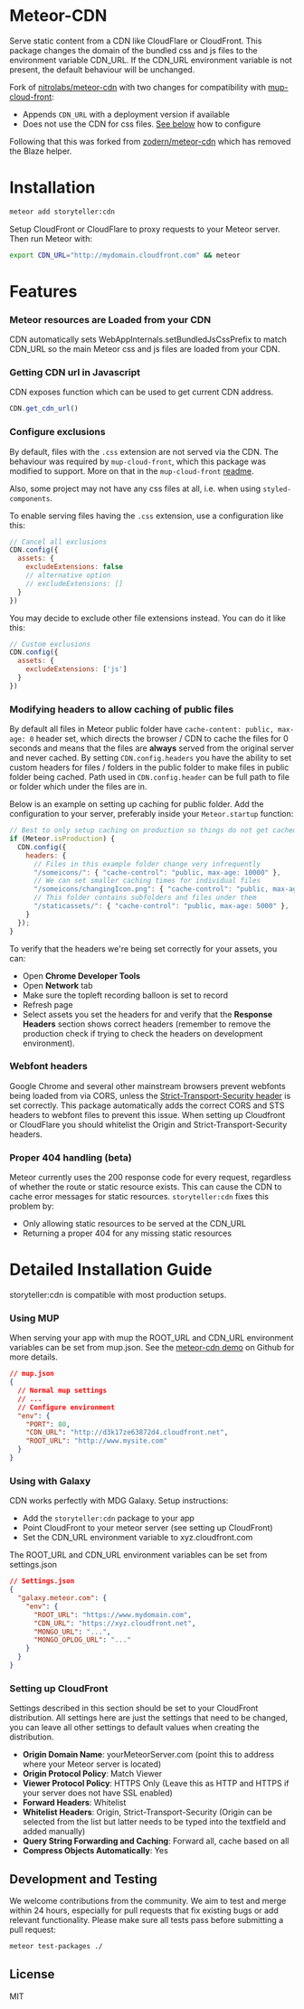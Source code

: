 Meteor-CDN
===========

Serve static content from a CDN like CloudFlare or CloudFront. This package changes the domain of the bundled css and js
files to the environment variable CDN_URL. If the CDN_URL environment variable is not present, the default behaviour
will be unchanged.

Fork of [nitrolabs/meteor-cdn](https://github.com/nitrolabs/meteor-cdn/) with two changes for compatibility
with [mup-cloud-front](https://github.com/zodern/mup-cloud-front):

- Appends `CDN_URL` with a deployment version if available
- Does not use the CDN for css files. [See below](#configure-exclusions) how to configure

Following that this was forked from [zodern/meteor-cdn](https://github.com/zodern/meteor-cdn) which has removed the
Blaze helper.

Installation
===============

```sh
meteor add storyteller:cdn
```

Setup CloudFront or CloudFlare to proxy requests to your Meteor server. Then run Meteor with:

```sh
export CDN_URL="http://mydomain.cloudfront.com" && meteor
```

Features
========

### Meteor resources are Loaded from your CDN

CDN automatically sets WebAppInternals.setBundledJsCssPrefix to match CDN_URL so the main Meteor css and js files are
loaded from your CDN.

### Getting CDN url in Javascript

CDN exposes function which can be used to get current CDN address.

```javascript
CDN.get_cdn_url()
```

### Configure exclusions

By default, files with the `.css` extension are not served via the CDN. The behaviour was required
by `mup-cloud-front`, which this package was modified to support. More on that in the `mup-cloud-front`
[readme](https://github.com/zodern/mup-cloud-front#why).

Also, some project may not have any css files at all, i.e. when using `styled-components`.

To enable serving files having the `.css` extension, use a configuration like this:

```js
// Cancel all exclusions
CDN.config({
  assets: {
    excludeExtensions: false
    // alternative option
    // excludeExtensions: []
  }
})
```

You may decide to exclude other file extensions instead. You can do it like this:
```js
// Custom exclusions
CDN.config({
  assets: {
    excludeExtensions: ['js']
  }
})
```

### Modifying headers to allow caching of public files

By default all files in Meteor public folder have `cache-content: public, max-age: 0` header set, which directs the
browser / CDN to cache the files for 0 seconds and means that the files are **always** served from the original server
and never cached. By setting `CDN.config.headers` you have the ability to set custom headers for files / folders in the
public folder to make files in public folder being cached. Path used in `CDN.config.header` can be full path to file or
folder which under the files are in.

Below is an example on setting up caching for public folder. Add the configuration to your server, preferably inside
your `Meteor.startup` function:

```javascript
// Best to only setup caching on production so things do not get cached on development
if (Meteor.isProduction) {
  CDN.config({
    headers: {
      // Files in this example folder change very infrequently
      "/someicons/": { "cache-control": "public, max-age: 10000" },
      // We can set smaller caching times for individual files
      "/someicons/changingIcon.png": { "cache-control": "public, max-age: 100" },
      // This folder contains subfolders and files under them
      "/staticassets/": { "cache-control": "public, max-age: 5000" },
    }
  });
}
```

To verify that the headers we're being set correctly for your assets, you can:

- Open **Chrome Developer Tools**
- Open **Network** tab
- Make sure the topleft recording balloon is set to record
- Refresh page
- Select assets you set the headers for and verify that the **Response Headers** section shows correct headers (remember
  to remove the production check if trying to check the headers on development environment).

### Webfont headers

Google Chrome and several other mainstream browsers prevent webfonts being loaded from via CORS, unless
the [Strict-Transport-Security  header](https://developer.mozilla.org/en-US/docs/Web/Security/HTTP_strict_transport_security)
is set correctly. This package automatically adds the correct CORS and STS headers to webfont files to prevent this
issue. When setting up Cloudfront or CloudFlare you should whitelist the Origin and Strict-Transport-Security headers.

### Proper 404 handling (beta)

Meteor currently uses the 200 response code for every request, regardless of whether the route or static resource
exists. This can cause the CDN to cache error messages for static resources. `storyteller:cdn` fixes this problem by:

* Only allowing static resources to be served at the CDN_URL
* Returning a proper 404 for any missing static resources

Detailed Installation Guide
===========================
storyteller:cdn is compatible with most production setups.

### Using MUP

When serving your app with mup the ROOT_URL and CDN_URL environment variables can be set from mup.json. See
the [meteor-cdn demo](https://github.com/NitroLabs/meteor-cdn-demo/) on Github for more details.

```json
// mup.json
{
  // Normal mup settings
  // ...
  // Configure environment
  "env": {
    "PORT": 80,
    "CDN_URL": "http://d3k17ze63872d4.cloudfront.net",
    "ROOT_URL": "http://www.mysite.com"
  }
}
  ```

### Using with Galaxy

CDN works perfectly with MDG Galaxy. Setup instructions:

* Add the `storyteller:cdn` package to your app
* Point CloudFront to your meteor server (see setting up CloudFront)
* Set the CDN_URL environment variable to xyz.cloudfront.com

The ROOT_URL and CDN_URL environment variables can be set from settings.json

```json
// Settings.json
{
  "galaxy.meteor.com": {
    "env": {
      "ROOT_URL": "https://www.mydomain.com",
      "CDN_URL": "https://xyz.cloudfront.net",
      "MONGO_URL": "...",
      "MONGO_OPLOG_URL": "..."
    }
  }
}
```

### Setting up CloudFront

Settings described in this section should be set to your CloudFront distribution. All settings here are just the
settings that need to be changed, you can leave all other settings to default values when creating the distribution.

* **Origin Domain Name**: yourMeteorServer.com (point this to address where your Meteor server is located)
* **Origin Protocol Policy**: Match Viewer
* **Viewer Protocol Policy**: HTTPS Only (Leave this as HTTP and HTTPS if your server does not have SSL enabled)
* **Forward Headers**: Whitelist
* **Whitelist Headers**: Origin, Strict-Transport-Security (Origin can be selected from the list but latter needs to be
  typed into the textfield and added manually)
* **Query String Forwarding and Caching**: Forward all, cache based on all
* **Compress Objects Automatically**: Yes

Development and Testing
-----------------------
We welcome contributions from the community. We aim to test and merge within 24 hours,
especially for pull requests that fix existing bugs or add relevant functionality.
Please make sure all tests pass before submitting a pull request:

```sh
meteor test-packages ./
```

License
------

MIT
